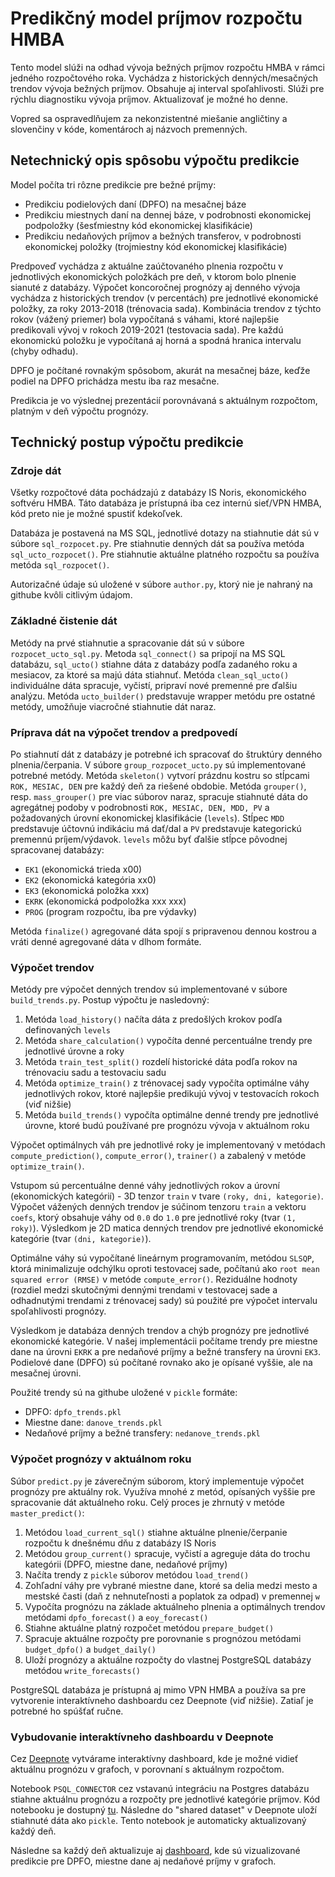 # Predikčný model príjmov rozpočtu HMBA

Tento model slúži na odhad vývoja bežných príjmov rozpočtu HMBA v rámci jedného rozpočtového roka. Vychádza z historických denných/mesačných trendov vývoja bežných príjmov. Obsahuje aj interval spoľahlivosti. Slúži pre rýchlu diagnostiku vývoja príjmov. Aktualizovať je možné ho denne.  

Vopred sa ospravedlňujem za nekonzistentné miešanie angličtiny a slovenčiny v kóde, komentároch aj názvoch premenných. 

## Netechnický opis spôsobu výpočtu predikcie
Model počíta tri rôzne predikcie pre bežné príjmy: 
- Predikciu podielových daní (DPFO) na mesačnej báze
- Predikciu miestnych daní na dennej báze, v podrobnosti ekonomickej podpoložky (šesťmiestny kód ekonomickej klasifikácie)
- Predikciu nedaňových príjmov a bežných transferov, v podrobnosti ekonomickej položky (trojmiestny kód ekonomickej klasifikácie)

Predpoveď vychádza z aktuálne zaúčtovaného plnenia rozpočtu v jednotlivých ekonomických položkách pre deň, v ktorom bolo plnenie sianuté z databázy. 
Výpočet koncoročnej prognózy aj denného vývoja vychádza z historických trendov (v percentách) pre jednotlivé ekonomické položky, za roky 2013-2018 (trénovacia sada). 
Kombinácia trendov z týchto rokov (vážený priemer) bola vypočítaná s váhami, ktoré najlepšie predikovali vývoj v rokoch 2019-2021 (testovacia sada). 
Pre každú ekonomickú položku je vypočítaná aj horná a spodná hranica intervalu (chyby odhadu). 

DPFO je počítané rovnakým spôsobom, akurát na mesačnej báze, keďže podiel na DPFO prichádza mestu iba raz mesačne. 

Predikcia je vo výslednej prezentácií porovnávaná s aktuálnym rozpočtom, platným v deň výpočtu prognózy. 

## Technický postup výpočtu predikcie
### Zdroje dát
Všetky rozpočtové dáta pochádzajú z databázy IS Noris, ekonomického softvéru HMBA. Táto databáza je prístupná iba cez internú sieť/VPN HMBA, kód preto nie je možné spustiť kdekoľvek. 

Databáza je postavená na MS SQL, jednotlivé dotazy na stiahnutie dát sú v súbore `sql_rozpocet.py`. Pre stiahnutie denných dát sa používa metóda `sql_ucto_rozpocet()`. Pre stiahnutie aktuálne platného rozpočtu sa používa metóda `sql_rozpocet()`.

Autorizačné údaje sú uložené v súbore `author.py`, ktorý nie je nahraný na githube kvôli citlivým údajom.

### Základné čistenie dát
Metódy na prvé stiahnutie a spracovanie dát sú v súbore `rozpocet_ucto_sql.py`. Metoda `sql_connect()` sa pripojí na MS SQL databázu, `sql_ucto()` stiahne dáta z databázy podľa zadaného roku a mesiacov, za ktoré sa majú dáta stiahnuť. Metóda `clean_sql_ucto()` individuálne dáta spracuje, vyčistí, pripraví nové premenné pre ďalšiu analýzu. Metóda `ucto_builder()` predstavuje wrapper metódu pre ostatné metódy, umožňuje viacročné stiahnutie dát naraz. 

### Príprava dát na výpočet trendov a predpovedí
Po stiahnutí dát z databázy je potrebné ich spracovať do štruktúry denného plnenia/čerpania. V súbore `group_rozpocet_ucto.py` sú implementované potrebné metódy. Metóda `skeleton()` vytvorí prázdnu kostru so stĺpcami `ROK, MESIAC, DEN` pre každý deň za riešené obdobie. Metóda `grouper()`, resp. `mass_grouper()` pre viac súborov naraz, spracuje stiahnuté dáta do agregátnej podoby v podrobnosti `ROK, MESIAC, DEN, MDD, PV` a požadovaných úrovní ekonomickej klasifikácie (`levels`). Stĺpec `MDD` predstavuje účtovnú indikáciu má dať/dal a `PV` predstavuje kategorickú premennú príjem/výdavok. `levels` môžu byť ďalšie stĺpce pôvodnej spracovanej databázy:
- `EK1` (ekonomická trieda x00)
- `EK2` (ekonomická kategória xx0)
- `EK3` (ekonomická položka xxx)
- `EKRK` (ekonomická podpoložka xxx xxx)
- `PROG` (program rozpočtu, iba pre výdavky)

Metóda `finalize()` agregované dáta spojí s pripravenou dennou kostrou a vráti denné agregované dáta v dlhom formáte.

### Výpočet trendov 
Metódy pre výpočet denných trendov sú implementované v súbore `build_trends.py`. Postup výpočtu je nasledovný:
1. Metóda `load_history()` načíta dáta z predošlých krokov podľa definovaných `levels`
2. Metóda `share_calculation()` vypočíta denné percentuálne trendy pre jednotlivé úrovne a roky 
3. Metóda `train_test_split()` rozdelí historické dáta podľa rokov na trénovaciu sadu a testovaciu sadu
4. Metóda `optimize_train()` z trénovacej sady vypočíta optimálne váhy jednotlivých rokov, ktoré najlepšie predikujú vývoj v testovacích rokoch (viď nižšie)
5. Metóda `build_trends()` vypočíta optimálne denné trendy pre jednotlivé úrovne, ktoré budú používané pre prognózu vývoja v aktuálnom roku 

Výpočet optimálnych váh pre jednotlivé roky je implementovaný v metódach `compute_prediction()`, `compute_error()`, `trainer()` a zabalený v metóde `optimize_train()`. 

Vstupom sú percentuálne denné váhy jednotlivých rokov a úrovní (ekonomických kategórií) - 3D tenzor `train` v tvare `(roky, dni, kategorie)`. Výpočet vážených denných trendov je súčinom tenzoru `train` a vektoru `coefs`, ktorý obsahuje váhy od `0.0` do `1.0` pre jednotlivé roky (tvar `(1, roky)`). Výsledkom je 2D matica denných trendov pre jednotlivé ekonomické kategórie (tvar `(dni, kategorie)`).

Optimálne váhy sú vypočítané lineárnym programovaním, metódou `SLSQP`, ktorá minimalizuje odchýlku oproti testovacej sade, počítanú ako `root mean squared error (RMSE)` v metóde `compute_error()`. Reziduálne hodnoty (rozdiel medzi skutočnými dennými trendami v testovacej sade a odhadnutými trendami z trénovacej sady) sú použité pre výpočet intervalu spoľahlivosti prognózy. 

Výsledkom je databáza denných trendov a chýb prognózy pre jednotlivé ekonomické kategórie. V našej implementácii počítame trendy pre miestne dane na úrovni `EKRK` a pre nedaňové príjmy a bežné transfery na úrovni `EK3`. Podielové dane (DPFO) sú počítané rovnako ako je opísané vyššie, ale na mesačnej úrovni. 

Použité trendy sú na githube uložené v `pickle` formáte:
- DPFO: `dpfo_trends.pkl`
- Miestne dane: `danove_trends.pkl`
- Nedaňové príjmy a bežné transfery: `nedanove_trends.pkl`

### Výpočet prognózy v aktuálnom roku
Súbor `predict.py` je záverečným súborom, ktorý implementuje výpočet prognózy pre aktuálny rok. Využíva mnohé z metód, opísaných vyššie pre spracovanie dát aktuálneho roku. Celý proces je zhrnutý v metóde `master_predict()`:
1. Metódou `load_current_sql()` stiahne aktuálne plnenie/čerpanie rozpočtu k dnešnému dňu z databázy IS Noris
2. Metódou `group_current()` spracuje, vyčistí a agreguje dáta do trochu kategórii (DPFO, miestne dane, nedaňové príjmy)
3. Načíta trendy z `pickle` súborov metódou `load_trend()`
4. Zohľadní váhy pre vybrané miestne dane, ktoré sa delia medzi mesto a mestské časti (daň z nehnuteľnosti a poplatok za odpad) v premennej `w`
5. Vypočíta prognózu na základe aktuálneho plnenia a optimálnych trendov metódami `dpfo_forecast()` a `eoy_forecast()`
6. Stiahne aktuálne platný rozpočet metódou `prepare_budget()`
7. Spracuje aktuálne rozpočty pre porovnanie s prognózou metódami `budget_dpfo()` a `budget_daily()`
8. Uloží prognózy a aktuálne rozpočty do vlastnej PostgreSQL databázy metódou `write_forecasts()`

PostgreSQL databáza je prístupná aj mimo VPN HMBA a používa sa pre vytvorenie interaktívneho dashboardu cez Deepnote (viď nižšie). 
Zatiaľ je potrebné ho spúšťať ručne. 

### Vybudovanie interaktívneho dashboardu v Deepnote
Cez [Deepnote](https://deepnote.com/) vytvárame interaktívny dashboard, kde je možné vidieť aktuálnu prognózu v grafoch, v porovnaní s aktuálnym rozpočtom. 

Notebook `PSQL_CONNECTOR` cez vstavanú integráciu na Postgres databázu stiahne aktuálnu prognózu a rozpočty pre jednotlivé kategórie príjmov. Kód notebooku je dostupný [tu](https://deepnote.com/project/PSQLCONNECTOR-Bw1iOLjlSAu733MDnPJSTA/%2FDB_connector.ipynb). Následne do "shared dataset" v Deepnote uloží stiahnuté dáta ako `pickle`. Tento notebook je automaticky aktualizovaný každý deň. 

Následne sa každý deň aktualizuje aj [dashboard](https://deepnote.com/@matus-luptak/budgetprediction-NRkVPStbR4GFuA0ybYSf6g), kde sú vizualizované predikcie pre DPFO, miestne dane aj nedaňové príjmy v grafoch. 


